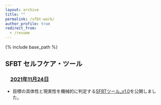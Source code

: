 ```yaml
---
layout: archive
title: ""
permalink: /sfbt-work/
author_profile: true
redirect_from:
  - /resume
---
```


{% include base_path %}


## **SFBT セルフケア・ツール**  
### 　<u>2021年11月24日</u>  
- 目標の具体性と現実性を機械的に判定する<a href="https://streamlit-goalcls-sudz64bhwa-an.a.run.app" target="_blank" rel="noopener noreferrer">SFBTツール_v1.0</a>を公開しました。  

